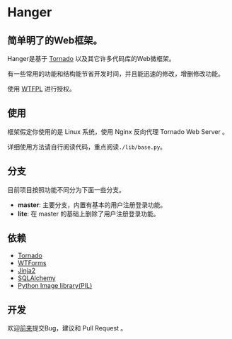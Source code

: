 # Hanger
## 简单明了的Web框架。

Hanger是基于 [Tornado](http://www.tornadoweb.org/) 以及其它许多代码库的Web微框架。

有一些常用的功能和结构能节省开发时间，并且能迅速的修改，增删修改功能。

使用 [WTFPL](http://sam.zoy.org/wtfpl/COPYING) 进行授权。

## 使用

框架假定你使用的是 Linux 系统，使用 Nginx 反向代理 Tornado Web Server 。

详细使用方法请自行阅读代码，重点阅读`./lib/base.py`。

## 分支

目前项目按照功能不同分为下面一些分支。

* **master**: 主要分支，内置有基本的用户注册登录功能。
* **lite**: 在 master 的基础上删除了用户注册登录功能。

## 依赖

* [Tornado](http://www.tornadoweb.org/)
* [WTForms](http://wtforms.simplecodes.com/docs/dev/)
* [Jinja2](http://jinja.pocoo.org/docs/)
* [SQLAlchemy](http://www.sqlalchemy.org/)
* [Python Image library(PIL)](http://www.pythonware.com/products/pil/)

## 开发

欢迎[前来](https://github.com/tioover/hanger)提交Bug，建议和 Pull Request 。
